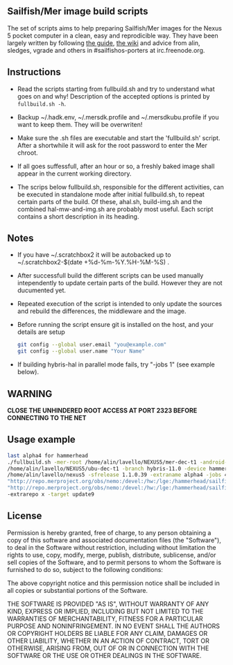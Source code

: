 Sailfish/Mer image build scripts
--------------------------------

The set of scripts aims to help preparing Sailfish/Mer images for the Nexus 5 pocket computer in a clean, easy and reprodicible way. They have been largely written by following [the guide](http://releases.sailfishos.org/sfa-ea/2014-07-21_SailfishOSHardwareAdaptationDevelopmentKit.pdf), [the wiki](https://wiki.merproject.org/wiki/Building_Sailfish_OS_for_Nexus_5) and advice from alin, sledges, vgrade and others in #sailfishos-porters at irc.freenode.org.

## Instructions

  - Read the scripts starting from fullbuild.sh and try to understand what goes on and why! Description of the accepted options is printed by `fullbuild.sh -h`.

  - Backup ~/.hadk.env, ~/.mersdk.profile and ~/.mersdkubu.profile if you want to keep them. They will be overwriten!

  - Make sure the .sh files are executable and start the 'fullbuild.sh' script. After a shortwhile it will ask for the root password to enter the Mer chroot.

  - If all goes suffessfull, after an hour or so, a freshly baked image shall appear in the current working directory.

  - The scrips below fullbuild.sh, responsible for the different activities, can be executed in standalone mode after initial fullbuild.sh, to repeat certain parts of the build. Of these, ahal.sh, build-img.sh and the combined hal-mw-and-img.sh are probably most useful. Each script contains a short description in its heading.


## Notes

  - If you have ~/.scratchbox2 it will be autobacked up to ~/.scratchbox2-$(date +%d-%m-%Y.%H-%M-%S) .

  - After successfull build the different scripts can be used manually intependently to update certain parts of the build. However they are not ducumented yet.

  - Repeated execution of the script is intended to only update the sources and rebuild the differences, the middleware and the image.

  - Before running the script ensure git is installed on the host, and your details are setup
    ```bash
    git config --global user.email "you@example.com"
    git config --global user.name "Your Name"
    ```

  - If building hybris-hal in parallel mode fails, try "-jobs 1" (see example below).


## **WARNING**

  **CLOSE THE UNHINDERED ROOT ACCESS AT PORT 2323 BEFORE CONNECTING TO THE NET**


## Usage example
```bash
last alpha4 for hammerhead
./fullbuild.sh -mer-root /home/alin/lavello/NEXUS5/mer-dec-t1 -android-root
/home/alin/lavello/NEXUS5/ubu-dec-t1 -branch hybris-11.0 -device hammerhead -vendor lge -dest
/home/alin/lavello/nexus5 -sfrelease 1.1.0.39 -extraname alpha4 -jobs 4 -dhdrepo
"http://repo.merproject.org/obs/nemo:/devel:/hw:/lge:/hammerhead/sailfish_1.1.0.38_armv7hl/" -mwrepo
"http://repo.merproject.org/obs/nemo:/devel:/hw:/lge:/hammerhead/sailfish_1.1.0.38_armv7hl/"
-extrarepo x -target update9
```


## License
Permission is hereby granted, free of charge, to any person obtaining a copy of this software and associated documentation files (the "Software"), to deal in the Software without restriction, including without limitation the rights to use, copy, modify, merge, publish, distribute, sublicense, and/or sell copies of the Software, and to permit persons to whom the Software is furnished to do so, subject to the following conditions:

The above copyright notice and this permission notice shall be included in all copies or substantial portions of the Software.

THE SOFTWARE IS PROVIDED "AS IS", WITHOUT WARRANTY OF ANY KIND, EXPRESS OR IMPLIED, INCLUDING BUT NOT LIMITED TO THE WARRANTIES OF MERCHANTABILITY, FITNESS FOR A PARTICULAR PURPOSE AND NONINFRINGEMENT. IN NO EVENT SHALL THE AUTHORS OR COPYRIGHT HOLDERS BE LIABLE FOR ANY CLAIM, DAMAGES OR OTHER LIABILITY, WHETHER IN AN ACTION OF CONTRACT, TORT OR OTHERWISE, ARISING FROM, OUT OF OR IN CONNECTION WITH THE SOFTWARE OR THE USE OR OTHER DEALINGS IN THE SOFTWARE.

